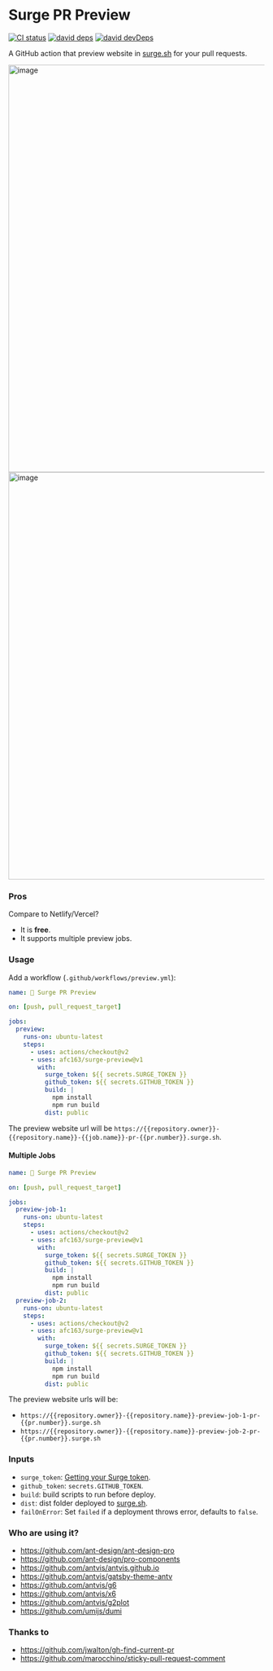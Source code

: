 # Surge PR Preview

[![CI status][github-action-image]][github-action-url] [![david deps][david-image]][david-url] [![david devDeps][david-dev-image]][david-dev-url]

[github-action-image]: https://github.com/afc163/surge-preview/workflows/build-test/badge.svg
[github-action-url]: https://github.com/afc163/surge-preview/actions?query=workflow%3Abuild-test
[david-image]: https://img.shields.io/david/afc163/surge-preview?style=flat-square
[david-dev-url]: https://david-dm.org/afc163/surge-preview?type=dev
[david-dev-image]: https://img.shields.io/david/dev/afc163/surge-preview?style=flat-square
[david-url]: https://david-dm.org/afc163/surge-preview

A GitHub action that preview website in [surge.sh](https://surge.sh/) for your pull requests.

<img width="800" alt="image" src="https://user-images.githubusercontent.com/507615/90243810-2230b480-de62-11ea-9a2c-9e869a2067dd.png">

<img width="800" alt="image" src="https://user-images.githubusercontent.com/507615/91127543-0be3ed80-e6d9-11ea-897f-977c346bbc77.png">

### Pros

Compare to Netlify/Vercel?

- It is **free**.
- It supports multiple preview jobs.

### Usage

Add a workflow (`.github/workflows/preview.yml`):

```yaml
name: 🔂 Surge PR Preview

on: [push, pull_request_target]

jobs:
  preview:
    runs-on: ubuntu-latest
    steps:
      - uses: actions/checkout@v2
      - uses: afc163/surge-preview@v1
        with:
          surge_token: ${{ secrets.SURGE_TOKEN }}
          github_token: ${{ secrets.GITHUB_TOKEN }}
          build: |
            npm install
            npm run build
          dist: public
```

The preview website url will be `https://{{repository.owner}}-{{repository.name}}-{{job.name}}-pr-{{pr.number}}.surge.sh`.

#### Multiple Jobs

```yaml
name: 🔂 Surge PR Preview

on: [push, pull_request_target]

jobs:
  preview-job-1:
    runs-on: ubuntu-latest
    steps:
      - uses: actions/checkout@v2
      - uses: afc163/surge-preview@v1
        with:
          surge_token: ${{ secrets.SURGE_TOKEN }}
          github_token: ${{ secrets.GITHUB_TOKEN }}
          build: |
            npm install
            npm run build
          dist: public
  preview-job-2:
    runs-on: ubuntu-latest
    steps:
      - uses: actions/checkout@v2
      - uses: afc163/surge-preview@v1
        with:
          surge_token: ${{ secrets.SURGE_TOKEN }}
          github_token: ${{ secrets.GITHUB_TOKEN }}
          build: |
            npm install
            npm run build
          dist: public
```

The preview website urls will be:

- `https://{{repository.owner}}-{{repository.name}}-preview-job-1-pr-{{pr.number}}.surge.sh`
- `https://{{repository.owner}}-{{repository.name}}-preview-job-2-pr-{{pr.number}}.surge.sh`

### Inputs

- `surge_token`: [Getting your Surge token](https://surge.sh/help/integrating-with-circleci).
- `github_token`: `secrets.GITHUB_TOKEN`.
- `build`: build scripts to run before deploy.
- `dist`: dist folder deployed to [surge.sh](https://surge.sh/).
- `failOnError`: Set `failed` if a deployment throws error, defaults to `false`.

### Who are using it?

- https://github.com/ant-design/ant-design-pro
- https://github.com/ant-design/pro-components
- https://github.com/antvis/antvis.github.io
- https://github.com/antvis/gatsby-theme-antv
- https://github.com/antvis/g6
- https://github.com/antvis/x6
- https://github.com/antvis/g2plot
- https://github.com/umijs/dumi

### Thanks to

- https://github.com/jwalton/gh-find-current-pr
- https://github.com/marocchino/sticky-pull-request-comment
